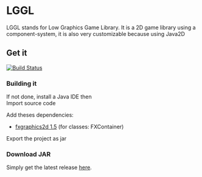 # LGGL
LGGL stands for Low Graphics Game Library. It is a 2D game library using a component-system, it is also very customizable because using Java2D

## Get it

[![Build Status](https://travis-ci.org/zen1th391/LGGL.svg)](https://travis-ci.org/zen1th391/LGGL)

### Building it

If not done, install a Java IDE then  
Import source code

Add theses dependencies:
- [fxgraphics2d 1.5](http://www.jfree.org/fxgraphics2d/) (for classes: FXContainer)

Export the project as jar


### Download JAR

Simply get the latest release [here](https://github.com/zenith391/LGGL/releases).
